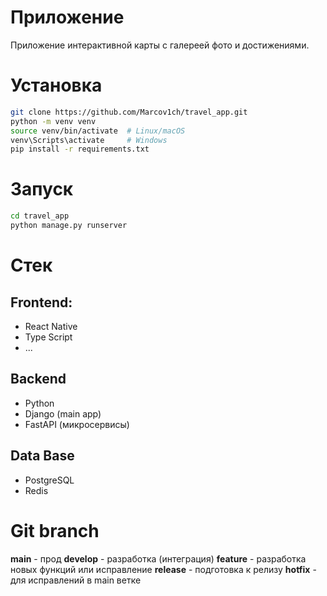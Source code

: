 # Приложение

Приложение интерактивной карты с галереей фото и достижениями.

# Установка

```bash
git clone https://github.com/Marcov1ch/travel_app.git
python -m venv venv
source venv/bin/activate  # Linux/macOS
venv\Scripts\activate     # Windows
pip install -r requirements.txt
```

# Запуск
```bash
cd travel_app
python manage.py runserver
```

# Стек
## Frontend:
- React Native
- Type Script
- ...

## Backend
- Python
- Django (main app)
- FastAPI (микросервисы)

## Data Base
- PostgreSQL
- Redis

# Git branch
**main** - прод
**develop** - разработка (интеграция)
**feature** - разработка новых функций или исправление
**release** - подготовка к релизу
**hotfix** - для исправлений в main ветке
